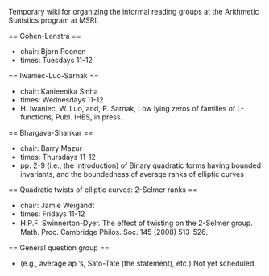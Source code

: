 Temporary wiki for organizing the informal reading groups at the Arithmetic Statistics program at MSRI.

== Cohen-Lenstra ==

 * chair: Bjorn Poonen
 * times: Tuesdays 11-12

== Iwaniec-Luo-Sarnak ==

 * chair: Kanieenika Sinha
 * times: Wednesdays 11-12
 * H. Iwaniec, W. Luo, and, P. Sarnak, Low lying zeros of families of L-functions, Publ. IHES, in press.

== Bhargava-Shankar ==

 * chair: Barry Mazur
 * times: Thursdays 11-12
 * pp. 2-9 (i.e., the Introduction) of Binary quadratic forms having bounded invariants, and the boundedness of average ranks of elliptic curves

== Quadratic twists of elliptic curves: 2-Selmer ranks ==

 * chair: Jamie Weigandt
 * times: Fridays 11-12
 * H.P.F. Swinnerton-Dyer. The eﬀect of twisting on the 2-Selmer group. Math. Proc. Cambridge Philos. Soc. 145 (2008) 513-526.

== General question group ==

 * (e.g., average ap ’s, Sato-Tate (the statement), etc.) Not yet scheduled.
